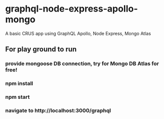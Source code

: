 # graphql-node-express-apollo-mongo

A basic CRUS app using GraphQL Apollo, Node Express, Mongo Atlas

## For play ground to run

### provide mongoose DB connection, try for Mongo DB Atlas for free!

### npm install

### npm start

### navigate to http://localhost:3000/graphql
